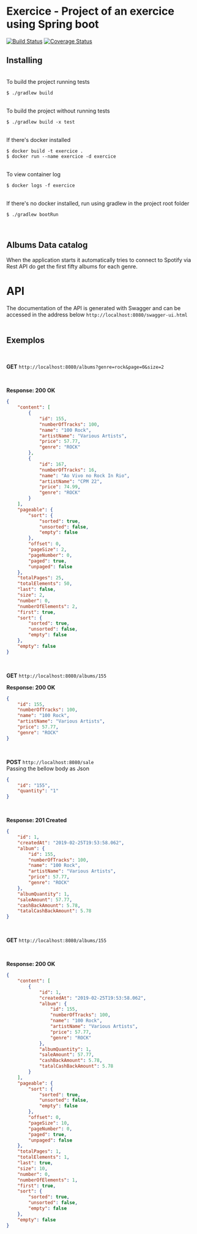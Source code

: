 # Exercice - Project of an exercice using Spring boot 
[![Build Status](https://travis-ci.com/tiagofvalerio/spotify-exercice.svg?branch=master)](https://travis-ci.com/tiagofvalerio/spotify-exercice) [![Coverage Status](https://coveralls.io/repos/github/tiagofvalerio/spotify-exercice/badge.svg?branch=master)](https://coveralls.io/github/tiagofvalerio/spotify-exercice?branch=master)

## Installing

<br />
To build the project running tests

```
$ ./gradlew build
```

<br />
To build the project without running tests

```
$ ./gradlew build -x test
```

<br />
If there's docker installed

```
$ docker build -t exercice .
$ docker run --name exercice -d exercice
```

<br />
To view container log

```
$ docker logs -f exercice
```

<br />
If there's no docker installed, run using gradlew in the project root folder

```
$ ./gradlew bootRun
```

<br />

## Albums Data catalog
When the application starts it automatically tries to connect to Spotify via Rest API do get the first fifty albums for each genre.


# API
The documentation of the API is generated with Swagger and can be accessed in the address below
```http://localhost:8080/swagger-ui.html```
<br />
<br />

## Exemplos
<br />

**GET** ```http://localhost:8080/albums?genre=rock&page=0&size=2```

<br />

**Response: 200 OK**

```json
{
    "content": [
        {
            "id": 155,
            "numberOfTracks": 100,
            "name": "100 Rock",
            "artistName": "Various Artists",
            "price": 57.77,
            "genre": "ROCK"
        },
        {
            "id": 167,
            "numberOfTracks": 16,
            "name": "Ao Vivo no Rock In Rio",
            "artistName": "CPM 22",
            "price": 74.99,
            "genre": "ROCK"
        }
    ],
    "pageable": {
        "sort": {
            "sorted": true,
            "unsorted": false,
            "empty": false
        },
        "offset": 0,
        "pageSize": 2,
        "pageNumber": 0,
        "paged": true,
        "unpaged": false
    },
    "totalPages": 25,
    "totalElements": 50,
    "last": false,
    "size": 2,
    "number": 0,
    "numberOfElements": 2,
    "first": true,
    "sort": {
        "sorted": true,
        "unsorted": false,
        "empty": false
    },
    "empty": false
}
```

<br />

**GET** ```http://localhost:8080/albums/155```
<br />

**Response: 200 OK**

```json
{
    "id": 155,
    "numberOfTracks": 100,
    "name": "100 Rock",
    "artistName": "Various Artists",
    "price": 57.77,
    "genre": "ROCK"
}
```

<br />

**POST** ```http://localhost:8080/sale```
<br />
Passing the bellow body as Json
```json
{
    "id": "155",
    "quantity": "1"
}
```
<br />

**Response: 201 Created**

```json
{
    "id": 1,
    "createdAt": "2019-02-25T19:53:58.062",
    "album": {
        "id": 155,
        "numberOfTracks": 100,
        "name": "100 Rock",
        "artistName": "Various Artists",
        "price": 57.77,
        "genre": "ROCK"
    },
    "albumQuantity": 1,
    "saleAmount": 57.77,
    "cashBackAmount": 5.78,
    "tatalCashBackAmount": 5.78
}
```
<br />

**GET** ```http://localhost:8080/albums/155```

<br />

**Response: 200 OK**

```json
{
    "content": [
        {
            "id": 1,
            "createdAt": "2019-02-25T19:53:58.062",
            "album": {
                "id": 155,
                "numberOfTracks": 100,
                "name": "100 Rock",
                "artistName": "Various Artists",
                "price": 57.77,
                "genre": "ROCK"
            },
            "albumQuantity": 1,
            "saleAmount": 57.77,
            "cashBackAmount": 5.78,
            "tatalCashBackAmount": 5.78
        }
    ],
    "pageable": {
        "sort": {
            "sorted": true,
            "unsorted": false,
            "empty": false
        },
        "offset": 0,
        "pageSize": 10,
        "pageNumber": 0,
        "paged": true,
        "unpaged": false
    },
    "totalPages": 1,
    "totalElements": 1,
    "last": true,
    "size": 10,
    "number": 0,
    "numberOfElements": 1,
    "first": true,
    "sort": {
        "sorted": true,
        "unsorted": false,
        "empty": false
    },
    "empty": false
}
```




